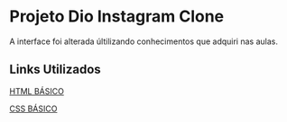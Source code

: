 # Projeto Dio Instagram Clone

A interface foi alterada últilizando conhecimentos que adquiri nas aulas.

## Links Utilizados

[HTML BÁSICO](https://www.w3schools.com/html/)

[CSS BÁSICO](https://developer.mozilla.org/pt-BR/docs/Web/CSS)
